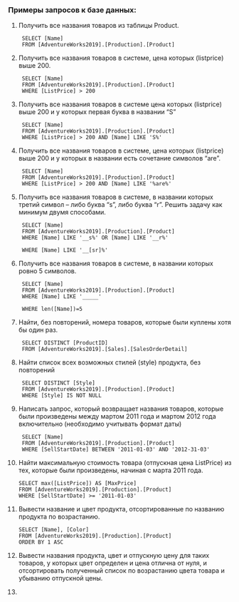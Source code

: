 ### Примеры запросов к базе данных:

1. Получить все названия товаров из таблицы Product.
    
        SELECT [Name]
        FROM [AdventureWorks2019].[Production].[Product]
    
2. Получить все названия товаров в системе, цена которых (listprice) выше 200.

        SELECT [Name]
        FROM [AdventureWorks2019].[Production].[Product]
        WHERE [ListPrice] > 200
    
3. Получить все названия товаров в системе цена которых (listprice) выше 200 и у которых первая буква в названии “S”

        SELECT [Name]
        FROM [AdventureWorks2019].[Production].[Product]
        WHERE [ListPrice] > 200 AND [Name] LIKE 'S%'
    
4. Получить все названия товаров в системе, цена которых (listprice) выше 200 и у которых в названии есть сочетание символов “are”.

        SELECT [Name]
        FROM [AdventureWorks2019].[Production].[Product]
        WHERE [ListPrice] > 200 AND [Name] LIKE '%are%'
    
5. Получить все названия товаров в системе, в названии которых третий символ – либо буква “s”, либо буква “r”. Решить задачу как минимум двумя способами.

        SELECT [Name]
        FROM [AdventureWorks2019].[Production].[Product]
        WHERE [Name] LIKE '__s%' OR [Name] LIKE '__r%'
        
        WHERE [Name] LIKE '__[sr]%'
        
6. Получить все названия товаров в системе, в названии которых ровно 5 символов.

        SELECT [Name]
        FROM [AdventureWorks2019].[Production].[Product]
        WHERE [Name] LIKE '_____'
        
        WHERE len([Name])=5
        
7. Найти, без повторений, номера товаров, которые были куплены хотя бы один раз.
        
        SELECT DISTINCT [ProductID]
        FROM [AdventureWorks2019].[Sales].[SalesOrderDetail]

8. Найти список всех возможных стилей (style) продукта, без повторений

        SELECT DISTINCT [Style]
        FROM [AdventureWorks2019].[Production].[Product]
        WHERE [Style] IS NOT NULL

9. Написать запрос, который возвращает названия товаров, которые были произведены между мартом 2011 года и мартом 2012 года включительно
(необходимо учитывать формат даты)

        SELECT [Name]
        FROM [AdventureWorks2019].[Production].[Product]
        WHERE [SellStartDate] BETWEEN '2011-01-03' AND '2012-31-03'
        
10. Найти максимальную стоимость товара (отпускная цена ListPrice) из тех, которые были произведены, начиная с марта 2011 года.

        SELECT max([ListPrice]) AS [MaxPrice]
        FROM [AdventureWorks2019].[Production].[Product]
        WHERE [SellStartDate] >= '2011-01-03'
11. Вывести название и цвет продукта, отсортированные по названию продукта по возрастанию.

        SELECT [Name], [Color]
        FROM [AdventureWorks2019].[Production].[Product]
        ORDER BY 1 ASC
        
12. Вывести названия продукта, цвет и отпускную цену для таких товаров, у
которых цвет определен и цена отлична от нуля, и отсортировать полученный
список по возрастанию цвета товара и убыванию отпускной цены.

14.
